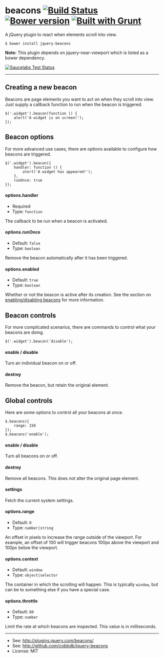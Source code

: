 # beacons [![Build Status](https://travis-ci.org/cobbdb/jquery-beacons.svg)](https://travis-ci.org/cobbdb/jquery-beacons) [![Bower version](https://badge.fury.io/bo/jquery-beacons.svg)](http://badge.fury.io/bo/jquery-beacons) [![Built with Grunt](https://cdn.gruntjs.com/builtwith.png)](http://gruntjs.com/)

A jQuery plugin to react when elements scroll into view.

    $ bower install jquery-beacons

**Note:** This plugin depends on jquery-near-viewport which is listed as a bower dependency.

[![Saucelabs Test Status](https://saucelabs.com/browser-matrix/dcobb.svg)](https://saucelabs.com/u/dcobb)

-------------
## Creating a new beacon
Beacons are page elements you want to act on when they scroll into view.
Just supply a callback function to run when the beacon is triggered.

    $('.widget').beacon(function () {
        alert('A widget is on screen!');
    });

## Beacon options
For more advanced use cases, there are options available to configure how beacons are triggered.

    $('.widget').beacon({
        handler: function () {
            alert('A widget has appeared!');
        },
        runOnce: true
    });

#### options.handler
* Required
* Type: ```function```

The callback to be run when a beacon is activated.

#### options.runOnce
* Default: ```false```
* Type: ```boolean```

Remove the beacon automatically after it has been triggered.

#### options.enabled
* Default: ```true```
* Type: ```boolean```

Whether or not the beacon is active after its creation. See the section on [enabling/disabling beacons](#con_enable) for more information.

## Beacon controls
For more complicated scenarios, there are commands to control what your beacons are doing.

    $('.widget').beacon('disable');

#### enable / disable <a name="con_enable"></a>
Turn an individual beacon on or off.

#### destroy
Remove the beacon, but retain the original element.

## Global controls
Here are some options to control all your beacons at once.

    $.beacons({
        range: 150
    });
    $.beacons('enable');

#### enable / disable
Turn all beacons on or off.

#### destroy
Remove all beacons. This does *not* alter the original page element.

#### settings
Fetch the current system settings.

#### options.range
* Default: ```0```
* Type: ```number|string```

An offset in pixels to increase the range outside of the viewport.
For example, an offset of 100 will trigger beacons 100px above the viewport and 100px below the viewport.

#### options.context
* Default: ```window```
* Type: ```object|selector```

The container in which the scrolling will happen.
This is typically ```window```, but can be to something else if you have a special case.

#### options.throttle
* Default: ```80```
* Type: ```number```

Limit the rate at which beacons are inspected. This value is in milliseconds.

---------
* See: http://plugins.jquery.com/beacons/
* See: http://github.com/cobbdb/jquery-beacons
* License: MIT

